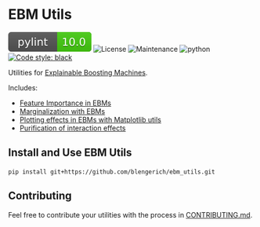 # EBM Utils
![pylint Score](pylint.svg)
![License](https://img.shields.io/github/license/blengerich/ebm_utils.svg?style=flat-square)
![Maintenance](https://img.shields.io/maintenance/yes/2022?style=flat-square)
![python](https://img.shields.io/badge/python-3.7%20|%203.8%20|%203.9%20|%203.10-blue)
<a href="https://github.com/psf/black"><img alt="Code style: black" src="https://img.shields.io/badge/code%20style-black-000000.svg"></a>


Utilities for [Explainable Boosting Machines](https://github.com/interpretml/interpret).

Includes:
- [Feature Importance in EBMs](https://github.com/blengerich/ebm_utils/blob/main/demos/importances_demo.ipynb)
- [Marginalization with EBMs](https://github.com/blengerich/ebm_utils/blob/main/demos/marginalize_demo.ipynb)
- [Plotting effects in EBMs with Matplotlib utils](https://github.com/blengerich/ebm_utils/blob/main/demos/plotting_demo.ipynb)
- [Purification of interaction effects](https://github.com/blengerich/ebm_utils/blob/main/demos/purify_demo.ipynb)


## Install and Use EBM Utils
```
pip install git+https://github.com/blengerich/ebm_utils.git
```


## Contributing

Feel free to contribute your utilities with the process in [CONTRIBUTING.md](https://github.com/blengerich/ebm_utils/blob/main/CONTRIBUTING.md).